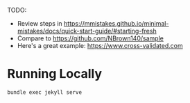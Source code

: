TODO:
- Review steps in https://mmistakes.github.io/minimal-mistakes/docs/quick-start-guide/#starting-fresh
- Compare to https://github.com/NBrown140/sample
- Here's a great example: https://www.cross-validated.com

# Running Locally

```
bundle exec jekyll serve
```